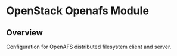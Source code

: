 # OpenStack Openafs Module

## Overview

Configuration for OpenAFS distributed filesystem client and server.
